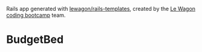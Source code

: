 Rails app generated with [lewagon/rails-templates](https://github.com/lewagon/rails-templates), created by the [Le Wagon coding bootcamp](https://www.lewagon.com) team.
# BudgetBed
